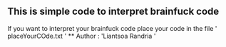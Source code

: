 ## This is simple code to interpret brainfuck code
If you want to interpret your brainfuck code 
place your code in the file ' placeYourCOde.txt '
** Author :   'Liantsoa Randria '
